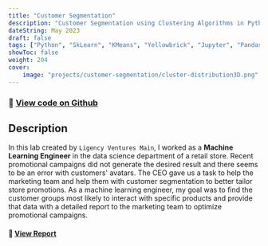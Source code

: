```yaml
---
title: "Customer Segmentation"
description: "Customer Segmentation using Clustering Algorithms in Python!"
dateString: May 2023
draft: false
tags: ["Python", "SkLearn", "KMeans", "Yellowbrick", "Jupyter", "Pandas", "Numpy", "Seaborn"]
showToc: false
weight: 204
cover:
    image: "projects/customer-segmentation/cluster-distribution3D.png"
--- 
```

### 🔗 [View code on Github](https://github.com/dasanmiguelv/clustering)

## Description
In this lab created by `Ligency Ventures Main`, I worked as a **Machine Learning Engineer** in the data science department of a retail store. Recent promotional campaigns did not generate the desired result and there seems to be an error with customers' avatars. The CEO gave us a task to help the marketing team and help them with customer segmentation to better tailor store promotions. As a machine learning engineer, my goal was to find the customer groups most likely to interact with specific products and provide that data with a detailed report to the marketing team to optimize promotional campaigns.

#### 🔗 [View Report](https://github.com/dasanmiguelv/clustering/tree/main/Data)